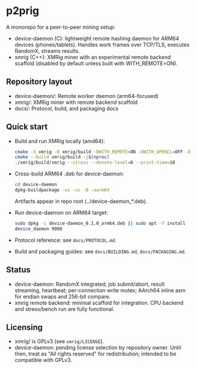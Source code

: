# p2prig

A monorepo for a peer-to-peer mining setup:

- device-daemon (C): lightweight remote hashing daemon for ARM64 devices (phones/tablets). Handles work frames over TCP/TLS, executes RandomX, streams results.
- xmrig (C++): XMRig miner with an experimental remote backend scaffold (disabled by default unless built with WITH_REMOTE=ON).

## Repository layout

- device-daemon/: Remote worker daemon (arm64-focused)
- xmrig/: XMRig miner with remote backend scaffold
- docs/: Protocol, build, and packaging docs

## Quick start

- Build and run XMRig locally (amd64):
  ```bash
  cmake -S xmrig -B xmrig/build -DWITH_REMOTE=ON -DWITH_OPENCL=OFF -DWITH_CUDA=OFF -DWITH_HWLOC=OFF
  cmake --build xmrig/build -j$(nproc)
  ./xmrig/build/xmrig --stress --donate-level=0 --print-time=10
  ```

- Cross-build ARM64 .deb for device-daemon:
  ```bash
  cd device-daemon
  dpkg-buildpackage -us -uc -B -aarm64
  ```
  Artifacts appear in repo root (../device-daemon_*.deb).

- Run device-daemon on ARM64 target:
  ```bash
  sudo dpkg -i device-daemon_0.1.0_arm64.deb || sudo apt -f install
  device_daemon 9000
  ```

- Protocol reference: see `docs/PROTOCOL.md`.
- Build and packaging guides: see `docs/BUILDING.md`, `docs/PACKAGING.md`.

## Status

- device-daemon: RandomX integrated; job submit/abort, result streaming, heartbeat; per-connection write mutex; AArch64 inline asm for endian swaps and 256-bit compare.
- xmrig remote backend: minimal scaffold for integration. CPU backend and stress/bench run are fully functional.

## Licensing

- xmrig/ is GPLv3 (see `xmrig/LICENSE`).
- device-daemon: pending license selection by repository owner. Until then, treat as "All rights reserved" for redistribution; intended to be compatible with GPLv3.

